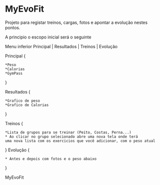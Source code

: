 # MyEvoFit

Projeto para registar treinos, cargas, fotos e apontar a evolução nestes pontos.

A principio o escopo inicial será o seguinte 

Menu inferior
Principal | Resultados | Treinos | Evolução 


Principal {

	*Peso
	*Calorias
	*GymPass
 
} 

Resultados {

	*Grafico de peso
	*Grafico de Calorias
 
}

Treinos {

	*Lista de grupos para se treinar (Peito, Costas, Perna...)
	* Ao clicar no grupo selecionado abre uma nova tela onde terá
	uma nova lista com os exercicios que você adicionar, com o peso atual
 
}
Evolução {

	* Antes e depois com fotos e o peso abaixo 
 
}

MyEvoFit
